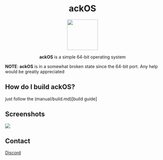 <div align="center">

# ackOS

<img src="https://github.com/ackOS-project/ackOS/blob/master/logo-ackOS.png" width="100px"></img>

**ackOS** is a simple 64-bit operating system

</div>

**NOTE**: 
**ackOS** is in a somewhat broken state since the 64-bit port. Any help would be greatly appreciated 

## How do I build ackOS?
just follow the (manual/build.md)[build guide]

## Screenshots
![](https://i.imgur.com/sBRftt4.png)

## Contact
[Discord](https://discord.gg/YEJ4Zs)
